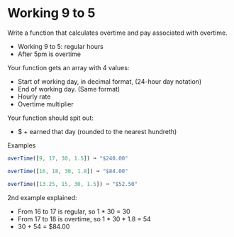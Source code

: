 # Working 9 to 5

Write a function that calculates overtime and pay associated with overtime.

   * Working 9 to 5: regular hours
   * After 5pm is overtime

Your function gets an array with 4 values:

 * Start of working day, in decimal format, (24-hour day notation)
 * End of working day. (Same format)
 *  Hourly rate
 * Overtime multiplier

Your function should spit out:

 * $ + earned that day (rounded to the nearest hundreth)

Examples
```js
overTime([9, 17, 30, 1.5]) ➞ "$240.00"

overTime([16, 18, 30, 1.8]) ➞ "$84.00"

overTime([13.25, 15, 30, 1.5]) ➞ "$52.50"
```

2nd example explained:

* From 16 to 17 is regular, so 1 * 30 = 30
* From 17 to 18 is overtime, so 1 * 30 * 1.8 = 54
* 30 + 54 = $84.00